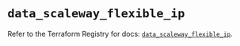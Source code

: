 # `data_scaleway_flexible_ip`

Refer to the Terraform Registry for docs: [`data_scaleway_flexible_ip`](https://registry.terraform.io/providers/scaleway/scaleway/2.57.0/docs/data-sources/flexible_ip).
